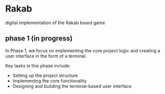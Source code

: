 # Rakab
digital implementation of the Rakab board game
## phase 1 (in progress)
In Phase 1, we focus on implementing the core project logic and creating a user interface in the form of a terminal.

Key tasks in this phase include:
- Setting up the project structure
- Implementing the core functionality
- Designing and building the terminal-based user interface
